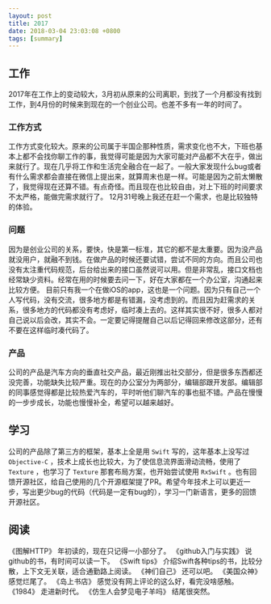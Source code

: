 ```yaml
---
layout: post
title: 2017
date: 2018-03-04 23:03:08 +0800
tags: [summary]
---
```


## 工作
2017年在工作上的变动较大，3月初从原来的公司离职，到找了一个月都没有找到工作，到4月份的时候来到现在的一个创业公司。也差不多有一年的时间了。

### 工作方式
工作方式变化较大。原来的公司属于半国企那种性质，需求变化也不大，下班也基本上都不会找你聊工作的事，我觉得可能是因为大家可能对产品都不大在乎，做出来就行了。现在几乎将工作和生活完全融合在一起了。一般大家发现什么bug或者有什么需求都会直接在微信上提出来，就算周末也是一样。可能是因为之前太懒散了，我觉得现在还算不错。有点奇怪。而且现在也比较自由，对上下班的时间要求不太严格，能做完需求就行了。
12月31号晚上我还在赶一个需求，也是比较独特的体验。

### 问题
因为是创业公司的关系，要快，快是第一标准，其它的都不是太重要。因为没产品就没用户，就融不到钱。在做产品的时候还要试错，尝试不同的方向。而且公司也没有太注重代码规范，后台给出来的接口虽然说可以用。但是非常乱，接口文档也经常缺少资料。经常在用的时候要去问一下，好在大家都在一个办公室，沟通起来比较方便。
目前只有我一个在做iOS的app，这也是一个问题。因为只有自己一个人写代码，没有交流，很多地方都是有错漏，没考虑到的。而且因为赶需求的关系，很多地方的代码都没有考虑好，临时凑上去的。这样其实很不好，很多人都对自己说以后会改，其实不会。一定要记得提醒自己以后记得回来修改这部分，还有不要在这样临时凑代码了。

### 产品
公司的产品是汽车方向的垂直社交产品，最近刚推出社交部分，但是很多东西都还没完善，功能缺失比较严重。现在的办公室分为两部分，编辑部跟开发部。编辑部的同事感觉得都是比较热爱汽车的，平时听他们聊汽车的事也挺不错。产品在慢慢的一步步成长，功能也慢慢补全，希望可以越来越好。

## 学习
公司的产品除了第三方的框架，基本上全是用 `Swift` 写的，这年基本上没写过 `Objective-C` ，技术上成长也比较大，为了使信息流界面滑动流畅，使用了 `Texture` ，也学习了 `Texture` 那套布局方案，也开始尝试使用 `RxSwift` 。也有回馈开源社区，给自己使用的几个开源框架提了PR。希望今年技术上可以更近一步，写出更少bug的代码（代码是一定有bug的），学习一门新语言，更多的回馈开源社区。

## 阅读
《图解HTTP》
年初读的，现在只记得一小部分了。
《github入门与实践》
说github的书，有时间可以读一下。
《Swift tips》
介绍Swift各种tips的书，比较分散，上下文无关联，适合通勤路上阅读。
《神们自己》
还可以吧。
《美国众神》
感觉烂尾了。
《岛上书店》
感觉没有网上评论的这么好，看完没啥感触。
《1984》
走进新时代。
《仿生人会梦见电子羊吗》
结尾很突然。